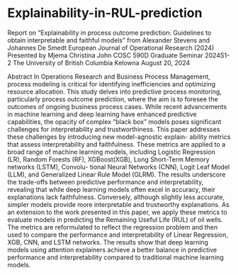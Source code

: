 # Explainability-in-RUL-prediction


Report on
“Explainability in process outcome prediction: Guidelines
to obtain interpretable and faithful models”
from
Alexander Stevens and Johannes De Smedt
European Journal of Operational Research (2024)
Presented by Mjema Christina John
COSC 590D Graduate Seminar
2024S1-2
The University of British Columbia
Kelowna
August 20, 2024


Abstract
In Operations Research and Business Process Management, process modeling is
critical for identifying inefficiencies and optimizing resource allocation. This study
delves into predictive process monitoring, particularly process outcome prediction,
where the aim is to foresee the outcomes of ongoing business process cases. While
recent advancements in machine learning and deep learning have enhanced predictive
capabilities, the opacity of complex “black box” models poses significant challenges for
interpretability and trustworthiness.
This paper addresses these challenges by introducing new model-agnostic explain-
ability metrics that assess interpretability and faithfulness. These metrics are applied to
a broad range of machine learning models, including Logistic Regression (LR), Random
Forests (RF), XGBoost(XGB), Long Short-Term Memory networks (LSTM), Convolu-
tional Neural Networks (CNN), Logit Leaf Model (LLM), and Generalized Linear Rule
Model (GLRM). The results underscore the trade-offs between predictive performance
and interpretability, revealing that while deep learning models often excel in accuracy,
their explanations lack faithfulness. Conversely, although slightly less accurate, simpler
models provide more interpretable and trustworthy explanations.
As an extension to the work presented in this paper, we apply these metrics to
evaluate models in predicting the Remaining Useful Life (RUL) of oil wells. The
metrics are reformulated to reflect the regression problem and then used to compare the
performance and interpretability of Linear Regression, XGB, CNN, and LSTM networks.
The results show that deep learning models using attention explainers achieve a better
balance in predictive performance and interpretability compared to traditional machine
learning models.
